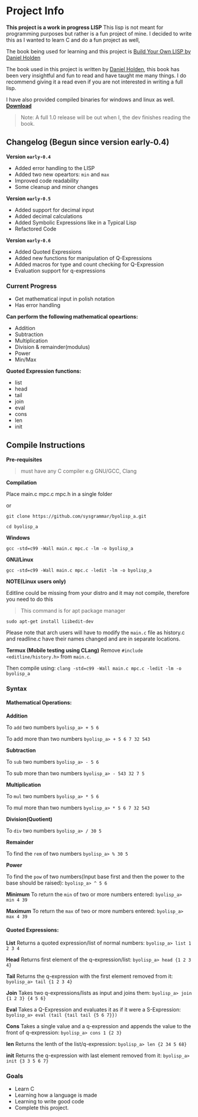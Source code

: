 
# Project Info

**This project is a work in progress LISP**
This lisp is not meant for programming purposes but rather is a fun project of mine. I decided to write this as I wanted to learn C and do a fun project as well,

The book being used for learning and this project is [Build Your Own LISP by Daniel Holden](http://buildyourownlisp.com/)

The book used in this project is written by [Daniel Holden](https://github.com/orangeduck), this book has been very insightful and fun to read and have taught me many things.
I do recommend giving it a read even if you are not interested in writing a full lisp.

I have also provided compiled binaries for windows and linux as well.
**[Download](https://github.com/sysgrammar/byolisp_a/releases)**

> Note: A full 1.0 release will be out when I, the dev finishes reading the book.

## Changelog (Begun since version early-0.4)
**Version `early-0.4`**
- Added error handling to the LISP
- Added two new opeartors: `min` and `max`
- Improved code readability
- Some cleanup and minor changes

**Version `early-0.5`**
- Added support for decimal input
- Added decimal calculations
- Added Symbolic Expressions like in a Typical Lisp
- Refactored Code

**Version `early-0.6`**
- Added Quoted Expressions
- Added new functions for manipulation of Q-Expressions
- Added macros for type and count checking for Q-Expression
- Evaluation support for q-expressions

### Current Progress

- Get mathematical input in polish notation
- Has error handling

**Can perform the following mathematical opeartions:**
- Addition
- Subtraction
- Multiplication
- Division & remainder(modulus)
- Power
- Min/Max

**Quoted Expression functions:**
- list
- head
- tail
- join
- eval
- cons
- len
- init

## Compile Instructions

**Pre-requisites**
> must have any C compiler e.g GNU/GCC, Clang

**Compilation**

Place main.c mpc.c mpc.h in a single folder 

or

```git clone https://github.com/sysgrammar/byolisp_a.git```

```cd byolisp_a```
    
**Windows**

```gcc -std=c99 -Wall main.c mpc.c -lm -o byolisp_a```

**GNU/Linux**

```gcc -std=c99 -Wall main.c mpc.c -ledit -lm -o byolisp_a```

**NOTE(Linux users only)**

Editline could be missing from your distro and it may not compile, therefore you need to do this

>This command is for apt package manager 

```sudo apt-get install liibedit-dev```

Please note that arch users will have to modify the `main.c` file as history.c and readline.c have their names changed and are in separate locations.

**Termux (Mobile testing using CLang)**
Remove ```#include <editline/history.h>``` from `main.c`.

Then compile using:
```clang -std=c99 -Wall main.c mpc.c -ledit -lm -o byolisp_a```

### Syntax

#### Mathematical Operations:

**Addition**

To `add` two numbers
```byolisp_a> + 5 6```

To add more than two numbers
```byolisp_a> + 5 6 7 32 543```

**Subtraction**

To `sub` two numbers
```byolisp_a> - 5 6```

To sub more than two numbers
```byolisp_a> - 543 32 7 5```

**Multiplication**

To `mul` two numbers
```byolisp_a> * 5 6```

To mul more than two numbers
```byolisp_a> * 5 6 7 32 543```

**Division(Quotient)**

To `div` two numbers
```byolisp_a> / 30 5```

**Remainder**

To find the `rem` of two numbers
```byolisp_a> % 30 5```

**Power**

To find the `pow` of two numbers(Input base first and then the power to the base should be raised):
```byolisp_a> ^ 5 6```

**Minimum**
To return the `min` of two or more numbers entered:
```byolisp_a> min 4 39```

**Maximum**
To return the `max` of two or more numbers entered:
```byolisp_a> max 4 39```

#### Quoted Expressions:

**List**
Returns a quoted expression/list of normal numbers:
```byolisp_a> list 1 2 3 4```

**Head**
Returns first element of the q-expression/list:
```byolisp_a> head {1 2 3 4}```

**Tail**
Returns the q-expression with the first element removed from it:
```byolisp_a> tail {1 2 3 4}```

**Join**
Takes two q-expressions/lists as input and joins them:
```byolisp_a> join {1 2 3} {4 5 6}```

**Eval**
Takes a Q-Expression and evaluates it as if it were a S-Expression:
```byolisp_a> eval (tail {tail tail {5 6 7}})```

**Cons**
Takes a single value and a q-expression and appends the value to the front of q-expression:
```byolisp_a> cons 1 {2 3}```

**len**
Returns the lenth of the list/q-expression:
```byolisp_a> len {2 34 5 68}```

**init**
Returns the q-expression with last element removed from it:
```byolisp_a> init {3 3 5 6 7}```


### Goals

- Learn C
- Learning how a language is made
- Learning to write good code
- Complete this project.